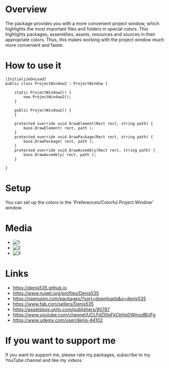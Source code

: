 # Overview
The package provides you with a more convenient project window, which highlights the most important files and folders in special colors.
This highlights packages, assemblies, assets, resources and sources in their appropriate colors.
Thus, this makes working with the project window much more convenient and faster.

# How to use it
```
[InitializeOnLoad]
public class ProjectWindow2 : ProjectWindow {

    static ProjectWindow2() {
        new ProjectWindow2();
    }

    public ProjectWindow2() {
    }

    protected override void DrawElement(Rect rect, string path) {
        base.DrawElement( rect, path );
    }
    protected override void DrawPackage(Rect rect, string path) {
        base.DrawPackage( rect, path );
    }
    protected override void DrawAssembly(Rect rect, string path) {
        base.DrawAssembly( rect, path );
    }

}
```

# Setup
You can set up the colors in the 'Preferences/Colorful Project Window' window.

# Media
- ![1](https://github.com/Denis535/CleanArchitectureGameFramework/assets/7755015/e825a503-0649-474d-8f4e-2f770dc1fb5a)
- ![2](https://github.com/Denis535/CleanArchitectureGameFramework/assets/7755015/74f55fd5-39f9-4b1b-a662-71d52e02cae0)
- ![3](https://github.com/Denis535/CleanArchitectureGameFramework/assets/7755015/e3a77f0e-1c00-4382-b9df-bd3313dfc305)

# Links
- https://denis535.github.io
- https://www.nuget.org/profiles/Denis535
- https://openupm.com/packages/?sort=downloads&q=denis535
- https://www.fab.com/sellers/Denis535
- https://assetstore.unity.com/publishers/90787
- https://www.youtube.com/channel/UCLFdZl0pFkCkHpDWmodBUFg
- https://www.udemy.com/user/denis-84102

# If you want to support me
If you want to support me, please rate my packages, subscribe to my YouTube channel and like my videos.
